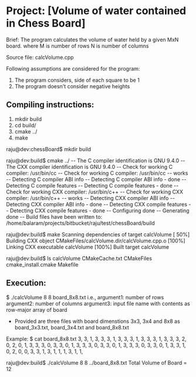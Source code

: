 # Project: [Volume of water contained in Chess Board]

Brief: The program calculates the volume of water held by a given MxN board.
where M is number of rows
      N is number of columns

Source file: calcVolume.cpp

Following assumptions are considered for the program:
1) The program considers, side of each square to be 1
2) The program doesn't consider negative heights

Compiling instructions:
-----------------------
1) mkdir build
2) cd build/
3) cmake ../
4) make

raju@dev:chessBoard$ mkdir build

raju@dev:build$ cmake ../
-- The C compiler identification is GNU 9.4.0
-- The CXX compiler identification is GNU 9.4.0
-- Check for working C compiler: /usr/bin/cc
-- Check for working C compiler: /usr/bin/cc -- works
-- Detecting C compiler ABI info
-- Detecting C compiler ABI info - done
-- Detecting C compile features
-- Detecting C compile features - done
-- Check for working CXX compiler: /usr/bin/c++
-- Check for working CXX compiler: /usr/bin/c++ -- works
-- Detecting CXX compiler ABI info
-- Detecting CXX compiler ABI info - done
-- Detecting CXX compile features
-- Detecting CXX compile features - done
-- Configuring done
-- Generating done
-- Build files have been written to: /home/balaram/projects/bitbucket/raju/test/chessBoard/build

raju@dev:build$ make
Scanning dependencies of target calcVolume
[ 50%] Building CXX object CMakeFiles/calcVolume.dir/calcVolume.cpp.o
[100%] Linking CXX executable calcVolume
[100%] Built target calcVolume

raju@dev:build$ ls
calcVolume  CMakeCache.txt  CMakeFiles  cmake_install.cmake  Makefile

Execution:
----------
$ ./calcVolume 8 8 board_8x8.txt
i.e., 
argument1: number of rows
argument2: number of columns
argument3: input file name with contents as row-major array of board

- Provided are three files with board dimenstions 3x3, 3x4 and 8x8 as board_3x3.txt, board_3x4.txt and board_8x8.txt

Example:
$ cat board_8x8.txt
3, 3, 1, 3, 3, 3, 1, 3,
3, 3, 1, 3, 3, 3, 1, 3,
3, 3, 2, 0, 2, 0, 1, 3,
3, 3, 0, 3, 3, 0, 1, 3,
3, 3, 0, 3, 3, 0, 1, 3,
3, 3, 0, 3, 3, 0, 1, 3,
3, 1, 0, 2, 0, 0, 3, 3,
1, 3, 1, 1, 1, 3, 1, 1,

raju@dev:build$ ./calcVolume 8 8 ../board_8x8.txt
Total Volume of Board = 12
